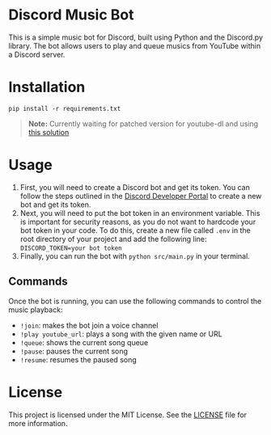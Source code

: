 
# Discord Music Bot

This is a simple music bot for Discord, built using Python and the Discord.py library. The bot allows users to play and queue musics from YouTube within a Discord server.

# Installation

`pip install -r requirements.txt`

> **Note:** Currently waiting for patched version for youtube-dl and using [this solution](https://stackoverflow.com/a/75602237)

# Usage

1.  First, you will need to create a Discord bot and get its token. You can follow the steps outlined in the [Discord Developer Portal](https://discord.com/developers/docs/intro) to create a new bot and get its token.
2.  Next, you will need to put the bot token in an environment variable. This is important for security reasons, as you do not want to hardcode your bot token in your code. To do this, create a new file called `.env` in the root directory of your project and add the following line:
`DISCORD_TOKEN=your bot token`
3.  Finally, you can run the bot with `python src/main.py` in your terminal.

## Commands

Once the bot is running, you can use the following commands to control the music playback:

-   `!join`: makes the bot join a voice channel
-   `!play youtube_url`: plays a song with the given name or URL
-   `!queue`: shows the current song queue
-   `!pause`: pauses the current song
-   `!resume`: resumes the paused song

# License

This project is licensed under the MIT License. See the [LICENSE](LICENSE) file for more information.
